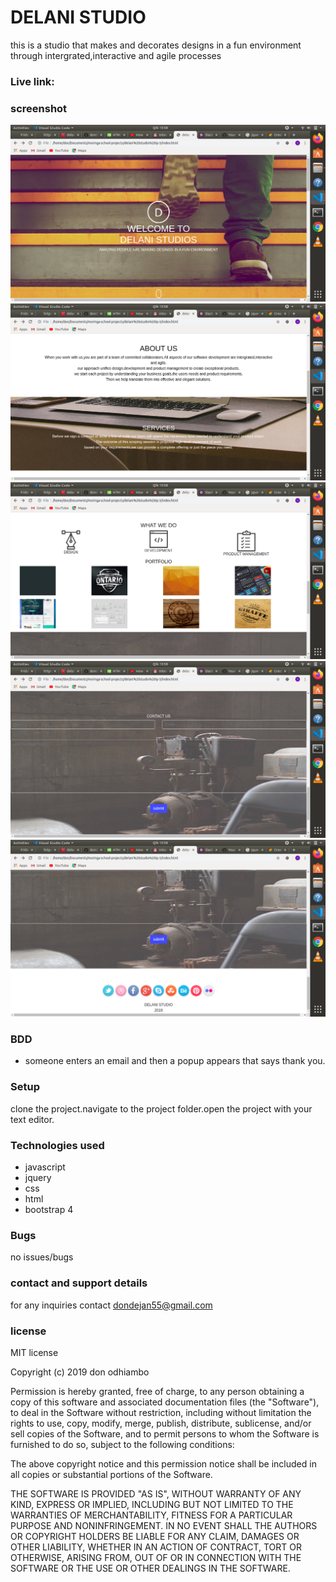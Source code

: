 # DELANI STUDIO
this is a studio that makes and decorates designs in a fun environment through intergrated,interactive and agile processes
### Live link: 
### screenshot
<img src="images/screenshot1.png">
<img src="images/screenshot2.png">
<img src="images/screenshot3.png">
<img src="images/screenshot4.png">
<img src="images/screenshot5.png">

### BDD
- someone enters an email and then a popup appears that says thank you.

### Setup
clone the project.navigate to the project folder.open the project with your text editor.
### Technologies used
- javascript
- jquery 
- css
- html
- bootstrap 4
### Bugs
no issues/bugs
### contact and support details
for any inquiries contact dondejan55@gmail.com
### license
MIT license

Copyright (c) 2019 don odhiambo

Permission is hereby granted, free of charge, to any person obtaining a copy
of this software and associated documentation files (the "Software"), to deal
in the Software without restriction, including without limitation the rights
to use, copy, modify, merge, publish, distribute, sublicense, and/or sell
copies of the Software, and to permit persons to whom the Software is
furnished to do so, subject to the following conditions:

The above copyright notice and this permission notice shall be included in all
copies or substantial portions of the Software.

THE SOFTWARE IS PROVIDED "AS IS", WITHOUT WARRANTY OF ANY KIND, EXPRESS OR
IMPLIED, INCLUDING BUT NOT LIMITED TO THE WARRANTIES OF MERCHANTABILITY,
FITNESS FOR A PARTICULAR PURPOSE AND NONINFRINGEMENT. IN NO EVENT SHALL THE
AUTHORS OR COPYRIGHT HOLDERS BE LIABLE FOR ANY CLAIM, DAMAGES OR OTHER
LIABILITY, WHETHER IN AN ACTION OF CONTRACT, TORT OR OTHERWISE, ARISING FROM,
OUT OF OR IN CONNECTION WITH THE SOFTWARE OR THE USE OR OTHER DEALINGS IN THE
SOFTWARE.
